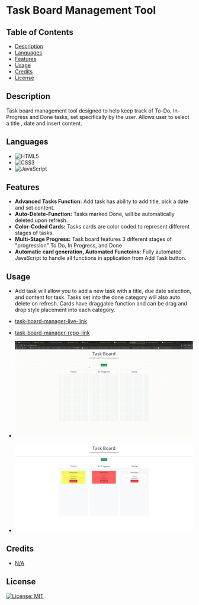 # Task Board Management Tool

## Table of Contents

* [Description](#description)
* [Languages](#languages)
* [Features](#features)
* [Usage](#usage)
* [Credits](#credits)
* [License](#license)  


## Description
Task board management tool designed to help keep track of To-Do, In-Progress and Done tasks, set specifically by the user. Allows user to select a title , date and insert content.

## Languages

* ![HTML5](https://img.shields.io/badge/html5-%23E34F26.svg?style=for-the-badge&logo=html5&logoColor=white)
* ![CSS3](https://img.shields.io/badge/css3-%231572B6.svg?style=for-the-badge&logo=css3&logoColor=white)
* ![JavaScript](https://img.shields.io/badge/javascript-%23323330.svg?style=for-the-badge&logo=javascript&logoColor=%23F7DF1E)

## Features

* **Advanced Tasks Function:** Add task has ability to add title, pick a date and set content.
* **Auto-Delete-Function:** Tasks marked Done, will be automatically deleted upon refresh.
* **Color-Coded Cards:** Tasks cards are color coded to represent different stages of tasks.
* **Multi-Stage Progress:** Task board features 3 different stages of "progression" To Do, In Progress, and Done
* **Automatic card generation, Automated Functoins:** Fully automated JavaScript to handle all functions in application from Add Task button.

## Usage

* Add task will allow you to add a new task with a title, due date selection, and content for task. Tasks set into the done category will also auto delete on refresh. Cards have draggable function and can be drag and drop style placement into each category.

* [task-board-manager-live-link](https://ivionsters.github.io/task-board-manager/)

* [task-board-manager-repo-link](https://github.com/IVIonsters/task-board-manager)

* ![SCREENSHOTS GO HERE](./assets/Images/Task%20Board%20-%20Google%20Chrome%202024-04-03%2022-25-48.gif)
* ![SCREENSHOTS HERE](./assets/Images/screencapture-127-0-0-1-5500-index-html-2024-04-03-22_32_13%20(1).png)


## Credits

* [N/A](N/A)

## License

[![License: MIT](https://img.shields.io/badge/License-MIT-yellow.svg)](https://opensource.org/licenses/MIT)

